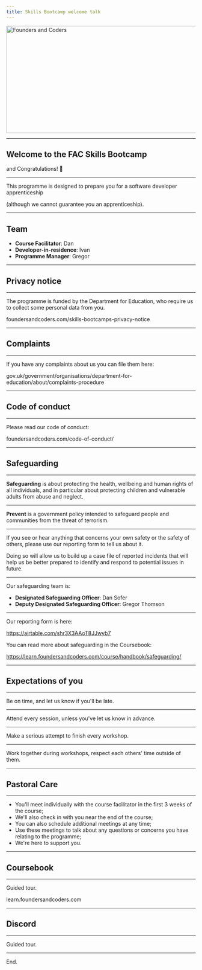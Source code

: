 ```yaml
---
title: Skills Bootcamp welcome talk
---
```


<img width="651" height="284" src="https://facresources.com/assets/logos/fac_logo.png" alt="Founders and Coders">

---

<!-- {.primary} -->

## Welcome to the FAC Skills Bootcamp

and Congratulations! 🎉

---

This programme is designed to prepare you for a software developer apprenticeship

(although we cannot guarantee you an apprenticeship).

---

## Team

- **Course Facilitator**: Dan
- **Developer-in-residence**: Ivan
- **Programme Manager**: Gregor

---

<!-- {.primary} -->

## Privacy notice

---

The programme is funded by the Department for Education, who require us to collect some personal data from you.

foundersandcoders.com/skills-bootcamps-privacy-notice

---

<!-- {.primary} -->

## Complaints

---

If you have any complaints about us you can file them here:

gov.uk/government/organisations/department-for-education/about/complaints-procedure

---

<!-- {.primary} -->

## Code of conduct

---

Please read our code of conduct:

foundersandcoders.com/code-of-conduct/

---

<!-- {.primary} -->

## Safeguarding

---

**Safeguarding** is about protecting the health, wellbeing and human rights of all individuals, and in particular about protecting children and vulnerable adults from abuse and neglect.

---

**Prevent** is a government policy intended to safeguard people and communities from the threat of terrorism.

---

If you see or hear anything that concerns your own safety or the safety of others, please use our reporting form to tell us about it.

Doing so will allow us to build up a case file of reported incidents that will help us be better prepared to identify and respond to potential issues in future.

---

Our safeguarding team is:

- **Designated Safeguarding Officer**: Dan Sofer
- **Deputy Designated Safeguarding Officer**: Gregor Thomson

---

Our reporting form is here:

https://airtable.com/shr3X3AAoT8JJwyb7

You can read more about safeguarding in the Coursebook:

https://learn.foundersandcoders.com/course/handbook/safeguarding/

---

## Expectations of you

---

Be on time, and let us know if you'll be late.

---

Attend every session, unless you've let us know in advance.

---

Make a serious attempt to finish every workshop.

---

Work together during workshops, respect each others' time outside of them.

---

<!-- {.primary} -->

## Pastoral Care

---

- You'll meet individually with the course facilitator in the first 3 weeks of the course;
- We'll also check in with you near the end of the course;
- You can also schedule additional meetings at any time;
- Use these meetings to talk about any questions or concerns you have relating to the programme;
- We're here to support you.

---

<!-- {.primary} -->

## Coursebook

---

Guided tour.

learn.foundersandcoders.com

---

<!-- {.primary} -->

## Discord

---

Guided tour.

---

End.
